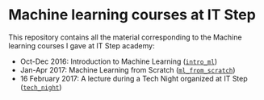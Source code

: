 # Machine learning courses at IT Step
This repository contains all the material corresponding to the Machine learning courses I gave at IT Step academy:
- Oct-Dec 2016: Introduction to Machine Learning ([`intro_ml`](intro_ml))
- Jan-Apr 2017: Machine Learning from Scratch ([`ml_from_scratch`](ml_from_scratch))
- 16 February 2017: A lecture during a Tech Night organized at IT Step ([`tech_night`](tech_night))
